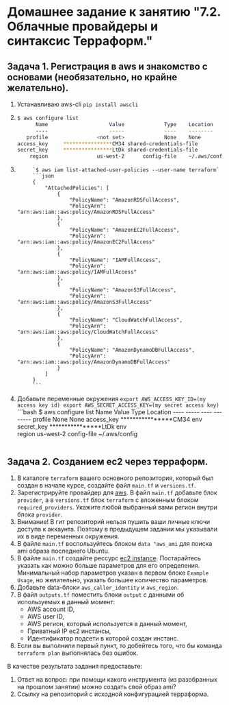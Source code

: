 # Домашнее задание к занятию "7.2. Облачные провайдеры и синтаксис Терраформ."

## Задача 1. Регистрация в aws и знакомство с основами (необязательно, но крайне желательно).

1. Устанавливаю aws-cli `pip install awscli`
3. 
      ```bash
      $ aws configure list
            Name                    Value             Type    Location
            ----                    -----             ----    --------
         profile                <not set>             None    None
      access_key     ****************CM34 shared-credentials-file    
      secret_key     ****************LtDk shared-credentials-file    
          region                us-west-2      config-file    ~/.aws/config
      ```
4.
            `$ aws iam list-attached-user-policies --user-name terraform`
            ```json
            {
                "AttachedPolicies": [
                    {
                        "PolicyName": "AmazonRDSFullAccess",
                        "PolicyArn": "arn:aws:iam::aws:policy/AmazonRDSFullAccess"
                    },
                    {
                        "PolicyName": "AmazonEC2FullAccess",
                        "PolicyArn": "arn:aws:iam::aws:policy/AmazonEC2FullAccess"
                    },
                    {
                        "PolicyName": "IAMFullAccess",
                        "PolicyArn": "arn:aws:iam::aws:policy/IAMFullAccess"
                    },
                    {
                        "PolicyName": "AmazonS3FullAccess",
                        "PolicyArn": "arn:aws:iam::aws:policy/AmazonS3FullAccess"
                    },
                    {
                        "PolicyName": "CloudWatchFullAccess",
                        "PolicyArn": "arn:aws:iam::aws:policy/CloudWatchFullAccess"
                    },
                    {
                        "PolicyName": "AmazonDynamoDBFullAccess",
                        "PolicyArn": "arn:aws:iam::aws:policy/AmazonDynamoDBFullAccess"
                    }
                ]
            }
            ```
5. Добавьте переменные окружения 
          ```
          export AWS_ACCESS_KEY_ID=(my access key id)
          export AWS_SECRET_ACCESS_KEY=(my secret access key)
          ```
         ```bash
         $ aws configure list
         Name                    Value             Type    Location
         ----                    -----             ----    --------
         profile                <not set>             None    None
         access_key     ****************CM34              env    
         secret_key     ****************LtDk              env    
         region                us-west-2      config-file    ~/.aws/config
   ```
## Задача 2. Созданием ec2 через терраформ. 

1. В каталоге `terraform` вашего основного репозитория, который был создан в начале курсе, создайте файл `main.tf` и `versions.tf`.
1. Зарегистрируйте провайдер для [aws](https://registry.terraform.io/providers/hashicorp/aws/latest/docs). В файл `main.tf` добавьте
блок `provider`, а в `versions.tf` блок `terraform` с вложенным блоком `required_providers`. Укажите любой выбранный вами регион 
внутри блока `provider`.
1. Внимание! В гит репозиторий нельзя пушить ваши личные ключи доступа к аккаунта. Поэтому в предыдущем задании мы указывали
их в виде переменных окружения. 
1. В файле `main.tf` воспользуйтесь блоком `data "aws_ami` для поиска ami образа последнего Ubuntu.  
1. В файле `main.tf` создайте рессурс [ec2 instance](https://registry.terraform.io/providers/hashicorp/aws/latest/docs/resources/instance).
Постарайтесь указать как можно больше параметров для его определения. Минимальный набор параметров указан в первом блоке 
`Example Usage`, но желательно, указать большее количество параметров. 
1. Добавьте data-блоки `aws_caller_identity` и `aws_region`.
1. В файл `outputs.tf` поместить блоки `output` с данными об используемых в данный момент: 
    * AWS account ID,
    * AWS user ID,
    * AWS регион, который используется в данный момент, 
    * Приватный IP ec2 инстансы,
    * Идентификатор подсети в которой создан инстанс.  
1. Если вы выполнили первый пункт, то добейтесь того, что бы команда `terraform plan` выполнялась без ошибок. 


В качестве результата задания предоставьте:
1. Ответ на вопрос: при помощи какого инструмента (из разобранных на прошлом занятии) можно создать свой образ ami?
1. Ссылку на репозиторий с исходной конфигурацией терраформа.  
